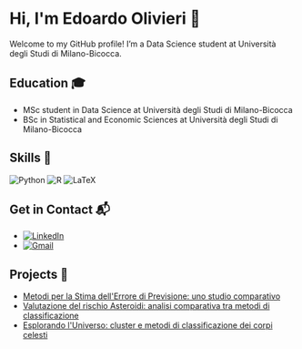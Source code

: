 # Hi, I'm Edoardo Olivieri 👋

Welcome to my GitHub profile! I’m a Data Science student at Università degli Studi di Milano-Bicocca. 

## Education 🎓
- MSc student in Data Science at Università degli Studi di Milano-Bicocca
- BSc in Statistical and Economic Sciences at Università degli Studi di Milano-Bicocca

## Skills 🚀

![Python](https://img.shields.io/badge/python-3670A0?style=for-the-badge&logo=python&logoColor=ffdd54)
![R](https://img.shields.io/badge/r-%23276DC3.svg?style=for-the-badge&logo=r&logoColor=white)
![LaTeX](https://img.shields.io/badge/latex-%23008080.svg?style=for-the-badge&logo=latex&logoColor=white)


## Get in Contact 📬
- [![LinkedIn](https://img.shields.io/badge/linkedin-%230077B5.svg?style=for-the-badge&logo=linkedin&logoColor=white)](http://www.linkedin.com/in/edoardo-olivieri-6b73a52a1)
- [![Gmail](https://img.shields.io/badge/Gmail-D14836?style=for-the-badge&logo=gmail&logoColor=white)](edoardo.olivieri@gmail.com)

## Projects 🔨

- [Metodi per la Stima dell'Errore di Previsione: uno studio comparativo](https://github.com/edoardo-olivieri/Tesi-Errore-di-Previsione)
- [Valutazione del rischio Asteroidi: analisi comparativa tra metodi di classificazione](https://github.com/your-username/repository-2)
- [Esplorando l'Universo: cluster e metodi di classificazione dei corpi celesti](https://github.com/your-username/repository-1)
